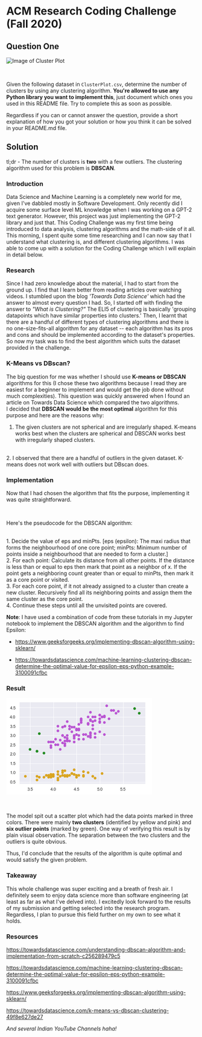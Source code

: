 
# ACM Research Coding Challenge (Fall 2020)

  

## Question One

  

![Image of Cluster Plot](ClusterPlot.png)

<br/>

Given the following dataset in `ClusterPlot.csv`, determine the number of clusters by using any clustering algorithm. **You're allowed to use any Python library you want to implement this**, just document which ones you used in this README file. Try to complete this as soon as possible.

  

Regardless if you can or cannot answer the question, provide a short explanation of how you got your solution or how you think it can be solved in your README.md file.

  

## Solution

  tl;dr - The number of clusters is **two** with a few outliers. The clustering algorithm used for this problem is **DBSCAN**.

### Introduction

Data Science and Machine Learning is a completely new world for me, given I've dabbled mostly in Software Development. Only recently did I acquire some surface level ML knowledge when I was working on a GPT-2 text generator. However, this project was just implementing the GPT-2 library and just that. This Coding Challenge was my first time being introduced to data analysis, clustering algorithms and the math-side of it all. This morning, I spent quite some time researching and I can now say that I understand what clustering is, and different clustering algorithms. I was able to come up with a solution for the Coding Challenge which I will explain in detail below.

  

### Research

Since I had zero knowledge about the material, I had to start from the ground up. I find that I learn better from reading articles over watching videos. I stumbled upon the blog *'Towards Data Science'* which had the answer to almost every question I had. So, I started off with finding the answer to *"What is Clustering?"* The ELI5 of clustering is basically 'grouping datapoints which have similar properties into clusters.' Then, I learnt that there are a handful of different types of clustering algorithms and there is no one-size-fits-all algorithm for any dataset -- each algorithm has its pros and cons and should be implemented according to the dataset's properties. So now my task was to find the best algorithm which suits the dataset provided in the challenge.

  

### K-Means vs DBscan?

  

The big question for me was whether I should use **K-means or DBSCAN** algorithms for this (I chose these two algorithms because I read they are easiest for a beginner to implement and would get the job done without much complexities). This question was quickly answered when I found an article on Towards Data Science which compared the two algorithms.
<br/>
I decided that **DBSCAN would be the most optimal** algorithm for this purpose and here are the reasons why:
<br/>
1. The given clusters are not spherical and are irregularly shaped. K-means works best when the clusters are spherical and DBSCAN works best with irregularly shaped clusters.
<br/>
2. I observed that there are a handful of outliers in the given dataset. K-means does not work well with outliers but DBscan does.

  

### Implementation

  

Now that I had chosen the algorithm that fits the purpose, implementing it was quite straightforward.

<br/>

Here's the pseudocode for the DBSCAN algorithm:

<br/>
1. Decide the value of eps and minPts. [eps (epsilon): The maxi radius that forms the neighbourhood of one core point; minPts: Minimum number of points inside a neighbourhood that are needed to form a cluster.]

<br/>
2. For each point:
Calculate its distance from all other points. If the distance is less than or equal to eps then mark that point as a neighbor of x. If the point gets a neighboring count greater than or equal to minPts, then mark it as a core point or visited.

<br/>
3. For each core point, if it not already assigned to a cluster than create a new cluster. Recursively find all its neighboring points and assign them the same cluster as the core point.

<br/>
4. Continue these steps until all the unvisited points are covered.

<br/>


**Note**: I have used a combination of code from these tutorials in my Jupyter notebook to implement the DBSCAN algorithm and the algorithm to find Epsilon: <br/>

* https://www.geeksforgeeks.org/implementing-dbscan-algorithm-using-sklearn/ <br/>

* https://towardsdatascience.com/machine-learning-clustering-dbscan-determine-the-optimal-value-for-epsilon-eps-python-example-3100091cfbc <br/>

  
  
  

### Result

  

![Image of Result Plot](ResultPlot.PNG)

  
  

<br/>

The model spit out a scatter plot which had the data points marked in three colors. There were mainly **two clusters** (identified by yellow and pink) and **six outlier points** (marked by green). One way of verifying this result is by plain visual observation. The separation between the two clusters and the outliers is quite obvious.
<br/>

Thus, I'd conclude that the results of the algorithm is quite optimal and would satisfy the given problem.

### Takeaway

  

This whole challenge was super exciting and a breath of fresh air. I definitely seem to enjoy data science more than software engineering (at least as far as what I've delved into). I excitedly look forward to the results of my submission and getting selected into the research program. Regardless, I plan to pursue this field further on my own to see what it holds.

### Resources
https://towardsdatascience.com/understanding-dbscan-algorithm-and-implementation-from-scratch-c256289479c5

https://towardsdatascience.com/machine-learning-clustering-dbscan-determine-the-optimal-value-for-epsilon-eps-python-example-3100091cfbc

https://www.geeksforgeeks.org/implementing-dbscan-algorithm-using-sklearn/

https://towardsdatascience.com/k-means-vs-dbscan-clustering-49f8e627de27

*And several Indian YouTube Channels haha!*
